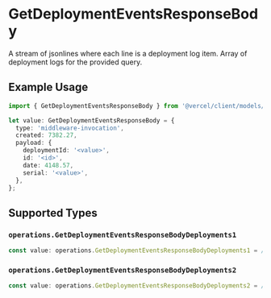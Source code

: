 # GetDeploymentEventsResponseBody

A stream of jsonlines where each line is a deployment log item.
Array of deployment logs for the provided query.

## Example Usage

```typescript
import { GetDeploymentEventsResponseBody } from '@vercel/client/models/operations';

let value: GetDeploymentEventsResponseBody = {
  type: 'middleware-invocation',
  created: 7382.27,
  payload: {
    deploymentId: '<value>',
    id: '<id>',
    date: 4148.57,
    serial: '<value>',
  },
};
```

## Supported Types

### `operations.GetDeploymentEventsResponseBodyDeployments1`

```typescript
const value: operations.GetDeploymentEventsResponseBodyDeployments1 = /* values here */
```

### `operations.GetDeploymentEventsResponseBodyDeployments2`

```typescript
const value: operations.GetDeploymentEventsResponseBodyDeployments2 = /* values here */
```
